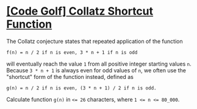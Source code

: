 # [[Code Golf] Collatz Shortcut Function](https://www.codewars.com/kata/664bb069388167b5923b1688)

The Collatz conjecture states that repeated application of the function
```
f(n) = n / 2 if n is even, 3 * n + 1 if n is odd
```
will eventually reach the value `1` from all positive integer starting values `n`. Because `3 * n + 1` is always even for odd values of `n`, we often use the "shortcut" form of the function instead, defined as
```
g(n) = n / 2 if n is even, (3 * n + 1) / 2 if n is odd.
```

Calculate function `g(n)` in `<= 26` characters, where `1 <= n <= 80_000`.